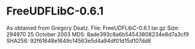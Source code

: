 # FreeUDFLibC-0.6.1

As obtained from Gregory Deatz.
File: FreeUDFLibC-0.6.1.tar.gz
Size: 294970
25 October 2003
MD5: 8ade393c8a6b54543808234e8d7a3cf9 
SHA256: 92f61648e1649c14563e5d4a94df01d15d107dd8
